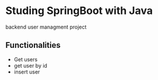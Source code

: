# Studing SpringBoot with Java
backend user managment project 

## Functionalities
- Get users
- get user by id
- insert user

